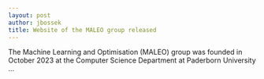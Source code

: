 ```yaml
---
layout: post
author: jbossek
title: Website of the MALEO group released
---
```


The Machine Learning and Optimisation (MALEO) group was founded in October 2023 at the Computer Science Department at Paderborn University ...